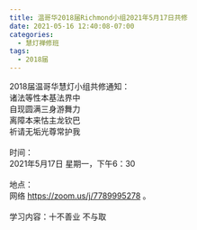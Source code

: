 ```yaml
---
title: 温哥华2018届Richmond小组2021年5月17日共修
date: 2021-05-16 12:40:08-07:00
categories:
  - 慧灯禅修班
tags:
  - 2018届
---
```

2018届温哥华慧灯小组共修通知：\
诸法等性本基法界中\
自现圆满三身游舞力\
离障本来怙主龙钦巴\
祈请无垢光尊常护我\
\
时间：\
2021年5月17日 星期一，下午6：30\
\
地点：\
网络 <https://zoom.us/j/7789995278> 。\
\
学习内容：十不善业 不与取